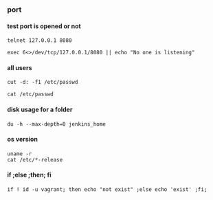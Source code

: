 
### port

#### test port is opened or not

    telnet 127.0.0.1 8080
    
    exec 6<>/dev/tcp/127.0.0.1/8080 || echo "No one is listening"

#### all users

    cut -d: -f1 /etc/passwd
    
    cat /etc/passwd

#### disk usage for a folder

    du -h --max-depth=0 jenkins_home

#### os version

    uname -r
    cat /etc/*-release

#### if ;else ;then; fi

    if ! id -u vagrant; then echo "not exist" ;else echo 'exist' ;fi;
